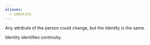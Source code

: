 ```yaml
---
aliases:
  - identity
---
```

Any attribute of the person could change, but the identity is the same.

Identity identifies continuity.


